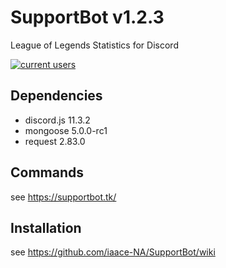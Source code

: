 # SupportBot v1.2.3
League of Legends Statistics for Discord

<a href="https://discord.gg/MTqDXvB" target="_blank" rel="noopener"><img src="https://discordapp.com/api/guilds/384552678161645568/embed.png" alt="current users" /></a>
## Dependencies
- discord.js 11.3.2
- mongoose 5.0.0-rc1
- request 2.83.0
## Commands
see https://supportbot.tk/
## Installation
see https://github.com/iaace-NA/SupportBot/wiki
